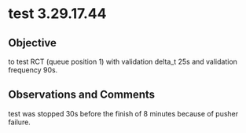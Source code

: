 # test 3.29.17.44
## Objective 

to test RCT (queue position 1) with validation delta_t 25s and validation frequency 90s.

## Observations and Comments
test was stopped 30s before the finish of 8 minutes because of pusher failure.

